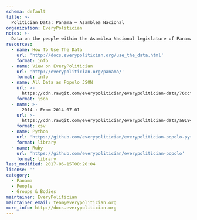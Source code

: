 ```yaml
---
schema: default
title: >-
  Politician Data: Panama — Asamblea Nacional
organization: EveryPolitician
notes: >-
  Data on the people within the Asamblea Nacional legislature of Panama.
resources:
  - name: How To Use The Data
    url: 'http://docs.everypolitician.org/use_the_data.html'
    format: info
  - name: View on EveryPolitician
    url: 'http://everypolitician.org/panama/'
    format: info
  - name: All Data as Popolo JSON
    url: >-
      https://cdn.rawgit.com/everypolitician/everypolitician-data/76ccf375d6d1969698c55742c71e0fd810628f10/data/Panama/Assembly/ep-popolo-v1.0.json
    format: json
  - name: >-
      2014–: From 2014-07-01
    url: >-
      https://cdn.rawgit.com/everypolitician/everypolitician-data/a9194686a61300c0d9052968a8b99a4660562753/data/Panama/Assembly/term-2014.csv
    format: csv
  - name: Python
    url: 'https://github.com/everypolitician/everypolitician-popolo-python'
    format: library
  - name: Ruby
    url: 'https://github.com/everypolitician/everypolitician-popolo'
    format: library
last_modified: 2017-06-15T00:20:04
license: ''
category:
  - Panama
  - People
  - Groups & Bodies
maintainer: EveryPolitician
maintainer_email: team@everypolitician.org
more_info: http://docs.everypolitician.org
---
```

